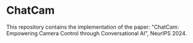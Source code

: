 # ChatCam
This repository contains the implementation of the paper: "ChatCam: Empowering Camera Control through Conversational AI", NeurIPS 2024.
